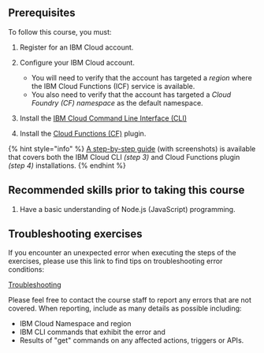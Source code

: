 ## Prerequisites

To follow this course, you must:

1. Register for an IBM Cloud account.

2. Configure your IBM Cloud account.
    - You will need to verify that the account has targeted a _region_ where the IBM Cloud Functions (ICF) service is available.
    - You also need to verify that the account has targeted a _Cloud Foundry (CF) namespace_ as the default namespace.
3. Install the [IBM Cloud Command Line Interface (CLI)](https://cloud.ibm.com/docs/cli?topic=cloud-cli-getting-started)
4. Install the [Cloud Functions (CF)](https://cloud.ibm.com/functions/learn/cli) plugin.

{% hint style="info" %}
[A step-by-step guide](https://github.com/IBM/cloud-functions-workshops/tree/master/prereqs) (with screenshots) is available that covers both the IBM Cloud CLI _(step 3)_ and Cloud Functions plugin _(step 4)_ installations.
{% endhint %}

## Recommended skills prior to taking this course

1. Have a basic understanding of Node.js (JavaScript) programming.

## Troubleshooting exercises

If you encounter an unexpected error when executing the steps of the exercises, please use this link to find tips on troubleshooting error conditions:

[Troubleshooting](TROUBLESHOOTING.md)

Please feel free to contact the course staff to report any errors that are not covered.  When reporting, include as many details as possible including:

* IBM Cloud Namespace and region
* IBM CLI commands that exhibit the error and
* Results of "get" commands on any affected actions, triggers or APIs.
